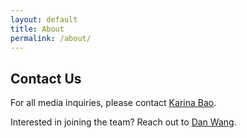 ```yaml
---
layout: default
title: About
permalink: /about/
---
```


<h2>Contact Us</h2>

For all media inquiries, please contact <a href="https://www.linkedin.com/in/karinabao/">Karina Bao</a>.

Interested in joining the team? Reach out to <a href="https://www.linkedin.com/in/danwenwang/">Dan Wang</a>.

<!--
This is the base Jekyll theme. You can find out more info about customizing your Jekyll theme, as well as basic Jekyll usage documentation at [jekyllrb.com](https://jekyllrb.com/)

You can find the source code for the Jekyll new theme at:
{% include icon-github.html username="jglovier" %} /
[jekyll-new](https://github.com/jglovier/jekyll-new)

You can find the source code for Jekyll at
{% include icon-github.html username="jekyll" %} /
[jekyll](https://github.com/jekyll/jekyll)
-->

